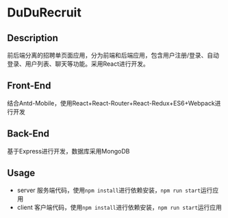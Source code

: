 # DuDuRecruit

## Description
前后端分离的招聘单页面应用，分为前端和后端应用，包含用户注册/登录、自动登录、用户列表、聊天等功能。采用React进行开发。

## Front-End
结合Antd-Mobile，使用React+React-Router+React-Redux+ES6+Webpack进行开发
## Back-End
基于Express进行开发，数据库采用MongoDB
## Usage
- server
服务端代码，使用`npm install`进行依赖安装，`npm run start`运行应用
- client
客户端代码，使用`npm install`进行依赖安装，`npm run start`运行应用
